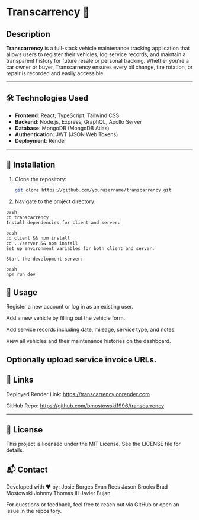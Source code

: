 # Transcarrency 🚗

## Description

**Transcarrency** is a full-stack vehicle maintenance tracking application that allows users to register their vehicles, log service records, and maintain a transparent history for future resale or personal tracking. Whether you're a car owner or buyer, Transcarrency ensures every oil change, tire rotation, or repair is recorded and easily accessible.

---

## 🛠️ Technologies Used

- **Frontend**: React, TypeScript, Tailwind CSS
- **Backend**: Node.js, Express, GraphQL, Apollo Server
- **Database**: MongoDB (MongoDB Atlas)
- **Authentication**: JWT (JSON Web Tokens)
- **Deployment**: Render

---

## 🧩 Installation

1. Clone the repository:
   ```bash
   git clone https://github.com/yourusername/transcarrency.git

2. Navigate to the project directory:
```
bash
cd transcarrency
Install dependencies for client and server:
```
```
bash
cd client && npm install
cd ../server && npm install
Set up environment variables for both client and server.

Start the development server:
```
```
bash
npm run dev
```
## 🚀 Usage
Register a new account or log in as an existing user.

Add a new vehicle by filling out the vehicle form.

Add service records including date, mileage, service type, and notes.

View all vehicles and their maintenance histories on the dashboard.

Optionally upload service invoice URLs.
---

## 🔗 Links
Deployed Render Link: https://transcarrency.onrender.com

GitHub Repo: https://github.com/bmostowski1996/transcarrency

---

## 🧾 License
This project is licensed under the MIT License. See the LICENSE file for details.

## 📬 Contact
Developed with ❤️ by:
Josie Borges
Evan Rees
Jason Brooks
Brad Mostowski
Johnny Thomas III
Javier Bujan


For questions or feedback, feel free to reach out via GitHub or open an issue in the repository.

